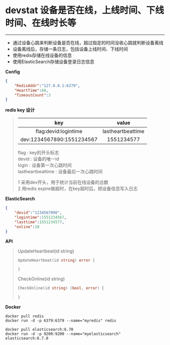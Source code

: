 # devstat 设备是否在线，上线时间、下线时间、在线时长等
***
* 通过设备心跳来判断设备是否在线，超过指定的时间没收心跳就判断设备离线
* 设备离线后，存储一条日志，包括设备上线时间、下线时间
* 使用redis存储在线设备的信息
* 使用ElasticSearch存储设备登录日志信息

**Config**
```json
{
    "RedisAddr":"127.0.0.1:6379",
    "HeartTime":60,
    "TimeoutCount":3
}
```

**redis key 设计**
>
> | key | value |
> |:--:|:--:|
> |flag:devid:logintime | lastheartbeattime |
> | dev:1234567890:1551234567| 1551234577 |
> flag : key的开头标志   
> devid : 设备的唯一id   
> login : 设备第一次心跳时间   
> lastheartbeattime : 设备最后一次心跳时间
>
> 1 采用dev开头，用于统计当前在线设备的总数   
> 2 用redis expire做超时，在key超时后，把设备信息写入日志

**ElasticSearch**  
```json
{
    "devid":"1234567890",
    "logintime":1551234567,
    "lasttime":1551234577,
    "online":10
}
```

**API**  
> UpdateHeartbeat(id string) 
> ```go
>UpdateHeartbeat(id string) error {
>
>}
>```
>
>CheckOnline(id string)
>```go
>CheckOnline(id string) (bool, error) {
>
>}
>````

**Docker**
```shell
docker pull redis
docker run -d -p 6379:6379 --name="myredis" redis

docker pull elasticsearch:6.70
docker run -d -p 9200:9200 --name="myelasticsearch" elasticsearch:6.7.0
```
